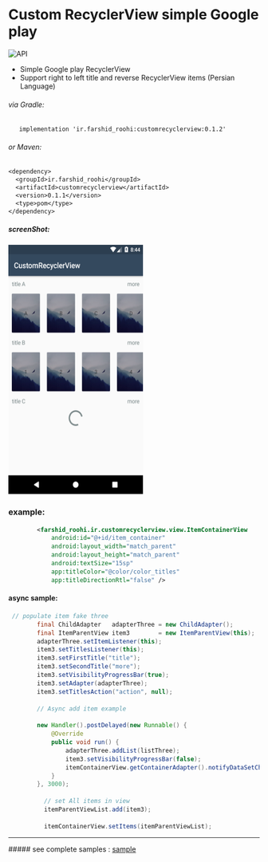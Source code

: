 # Custom RecyclerView simple Google play 

  ![API](https://img.shields.io/badge/API-14%2B-blue.svg?style=flat)

  - Simple  Google play RecyclerView
  - Support right to left title and reverse RecyclerView items (Persian Language)



 ###### via Gradle: 

```Gradle
   implementation 'ir.farshid_roohi:customrecyclerview:0.1.2'
```
###### or Maven:
 ```Maven
 <dependency>
   <groupId>ir.farshid_roohi</groupId>
   <artifactId>customrecyclerview</artifactId>
   <version>0.1.1</version>
   <type>pom</type>
 </dependency>
 ```

##### screenShot: 

<img src="https://raw.githubusercontent.com/FarshidRoohi/CustomRecyclerView/master/art/img.png" alt="screen show" width="270px" height="500px">

### example: 

```XML
        <farshid_roohi.ir.customrecyclerview.view.ItemContainerView
            android:id="@+id/item_container"
            android:layout_width="match_parent"
            android:layout_height="match_parent"
            android:textSize="15sp"
            app:titleColor="@color/color_titles"
            app:titleDirectionRtl="false" />

```
#### async sample:

```Java
 // populate item fake three
        final ChildAdapter   adapterThree = new ChildAdapter();
        final ItemParentView item3        = new ItemParentView(this);
        adapterThree.setItemListener(this);
        item3.setTitlesListener(this);
        item3.setFirstTitle("title");
        item3.setSecondTitle("more");
        item3.setVisibilityProgressBar(true);
        item3.setAdapter(adapterThree);
        item3.setTitlesAction("action", null);

        // Async add item example
        
        new Handler().postDelayed(new Runnable() {
            @Override
            public void run() {
                adapterThree.addList(listThree);
                item3.setVisibilityProgressBar(false);
                itemContainerView.getContainerAdapter().notifyDataSetChanged();
            }
        }, 3000);
        
          // set All items in view
          itemParentViewList.add(item3);
        
          itemContainerView.setItems(itemParentViewList);
```
<hr>
##### see complete samples : <a href="https://github.com/FarshidRoohi/CustomRecyclerView/tree/master/sample">sample</a>
